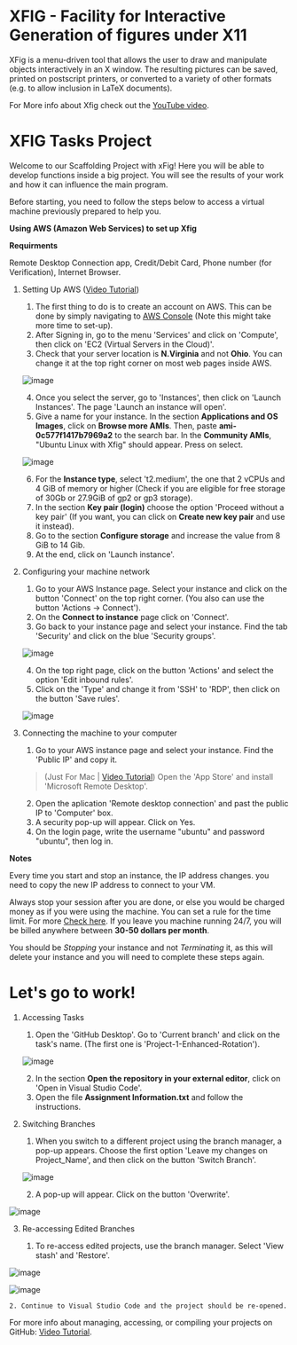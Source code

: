 # XFIG - Facility for Interactive Generation of figures under X11

XFig is a menu-driven tool that allows the user to draw and manipulate objects
interactively in an X window.  The resulting pictures can be saved, printed
on postscript printers, or converted to a variety of other formats (e.g. to
allow inclusion in LaTeX documents).

For More info about Xfig check out the [YouTube video](https://www.youtube.com/watch?v=9wOMELa_Nx4 "YouTube Video").

# XFIG Tasks Project

Welcome to our Scaffolding Project with xFig! Here you will be able to develop functions inside a big project. You will see the results of your work and how it can influence the main program.

Before starting, you need to follow the steps below to access a virtual machine previously prepared to help you.

**Using AWS (Amazon Web Services) to set up Xfig**

**Requirments**

Remote Desktop Connection app, Credit/Debit Card, Phone number (for Verification), Internet Browser.

1. Setting Up AWS ([Video Tutorial](https://youtu.be/xkicUjw4wvs))
    1. The first thing to do is to create an account on AWS. This can be done by simply navigating to 
[AWS Console](https://aws.amazon.com/console/ "AWS Console") (Note this might take more time to set-up).
    2. After Signing in, go to the menu 'Services' and click on 'Compute', then click on 'EC2 (Virtual Servers in the Cloud)'.
    3. Check that your server location is **N.Virginia** and not **Ohio**. You can change it at the top right corner on most web pages inside AWS.
    
    ![image](https://user-images.githubusercontent.com/82111747/165028560-049ee527-91c2-47c1-8d1d-77a452b3e566.png)
    
    4. Once you select the server, go to 'Instances', then click on 'Launch Instances'. The page 'Launch an instance will open'.
    5. Give a name for your instance. In the section **Applications and OS Images**, click on **Browse more AMIs**. Then, paste **ami-0c577f1417b7969a2** to the search bar. In the **Community AMIs**, "Ubuntu Linux with Xfig" should appear. Press on select.
    
    ![image](https://user-images.githubusercontent.com/82111747/163631249-dfe3e6cc-450a-4ffb-b888-0840d1b7479a.png)
    
    6. For the **Instance type**, select 't2.medium', the one that 2 vCPUs and 4 GiB of memory or higher (Check if you are eligible for free storage of 30Gb or 27.9GiB of gp2 or gp3 storage).
    7. In the section **Key pair (login)** choose the option 'Proceed without a key pair' (If you want, you can click on **Create new key pair** and use it instead).
    8. Go to the section **Configure storage** and increase the value from 8 GiB to 14 Gib.
    9. At the end, click on 'Launch instance'.
    
2. Configuring your machine network
    1. Go to your AWS Instance page. Select your instance and click on the button 'Connect' on the top right corner. (You also can use the button 'Actions -> Connect').
    2. On the **Connect to instance** page click on 'Connect'.    
    3. Go back to your instance page and select your instance. Find the tab 'Security' and click on the blue 'Security groups'.
    
    ![image](https://user-images.githubusercontent.com/82111747/148693287-6b33115c-76ea-44fb-80eb-51ae675f379c.jpg)
    
    4. On the top right page, click on the button 'Actions' and select the option 'Edit inbound rules'.
    5. Click on the 'Type' and change it from 'SSH' to 'RDP', then click on the button 'Save rules'.
    
    ![image](https://user-images.githubusercontent.com/82111747/148693103-6ba0b673-3542-4a25-a91a-d647ee64dd7f.png)

3. Connecting the machine to your computer
    1. Go to your AWS instance page and select your instance. Find the 'Public IP' and copy it.
    > (Just For Mac | [Video Tutorial](https://youtu.be/Dl_7oaLulag)) Open the 'App Store' and install 'Microsoft Remote Desktop'.
    2. Open the aplication 'Remote desktop connection' and past the public IP to 'Computer' box.
    3. A security pop-up will appear. Click on Yes.
    4. On the login page, write the username "ubuntu" and password "ubuntu", then log in.
 
**Notes**

Every time you start and stop an instance, the IP address changes. you need to copy the new IP address to connect to your VM.

Always stop your session after you are done, or else you would be charged money as if you were using the machine. You can set a rule for the time limit. For more [Check here](https://aws.amazon.com/about-aws/whats-new/2013/01/08/use-amazon-cloudwatch-to-detect-and-shut-down-unused-amazon-ec2-instances/). If you leave you machine running 24/7, you will be billed anywhere between **30-50 dollars per month**.

You should be *Stopping* your instance and not *Terminating* it, as this will delete your instance and you will need to complete these steps again.

# Let's go to work!

1. Accessing Tasks
    1. Open the 'GitHub Desktop'. Go to 'Current branch' and click on the task's name. (The first one is 'Project-1-Enhanced-Rotation').
    
     ![image](https://user-images.githubusercontent.com/85720584/176274825-5a31ab7e-842a-4af8-b0a0-146452931a65.png)    
    
    2. In the section **Open the repository in your external editor**, click on 'Open in Visual Studio Code'.
    3. Open the file **Assignment Information.txt** and follow the instructions.

2. Switching Branches

    1. When you switch to a different project using the branch manager, a pop-up appears. Choose the first option 'Leave my changes on Project_Name', and then click on the button 'Switch Branch'.
    
    ![image](https://user-images.githubusercontent.com/85720584/176275201-220e9568-4564-4547-a00a-8c7bf76cb26d.png)
    
    2. A pop-up will appear. Click on the button 'Overwrite'.

 ![image](https://user-images.githubusercontent.com/85720584/176275338-b055a8e3-6892-494a-a036-f082bc573cf6.png)
  
3. Re-accessing Edited Branches

    1. To re-access edited projects, use the branch manager. Select 'View stash' and 'Restore'.

 ![image](https://user-images.githubusercontent.com/85720584/176276087-8eef38b9-d6c0-4962-b5bd-7a07d18e4a3d.png)

 ![image](https://user-images.githubusercontent.com/85720584/176276125-cec114b5-f9cf-422d-812b-3ac7bc550617.png)

    2. Continue to Visual Studio Code and the project should be re-opened.

For more info about managing, accessing, or compiling your projects on GitHub: [Video Tutorial](https://youtu.be/_jMa9k74U7s).

